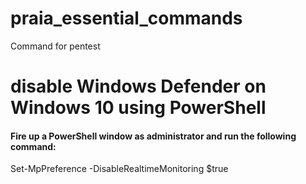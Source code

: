 # praia_essential_commands
Command for pentest

# disable Windows Defender on Windows 10 using PowerShell
#### Fire up a PowerShell window as administrator and run the following command:

Set-MpPreference -DisableRealtimeMonitoring $true
